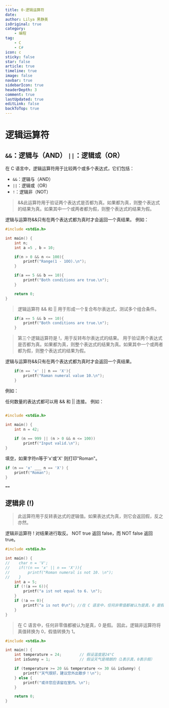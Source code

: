 ```yaml
---
title: 0-逻辑运算符
date: 
author: Lilya 黑静美
isOriginal: true
category: 
    - 编程
tag:
    - C
    - C#
icon: c
sticky: false
star: false
article: true
timeline: true
image: false
navbar: true
sidebarIcon: true
headerDepth: 3
comment: true
lastUpdated: true
editLink: false
backToTop: true
---
```


# 逻辑运算符

 ##  `&&`：逻辑与（AND） `||`：逻辑或（OR）

在 C 语言中，逻辑运算符用于比较两个或多个表达式，它们包括：

- `&&`：逻辑与（AND）
- `||`：逻辑或（OR）
-  `!`：逻辑非（NOT）

> &&此运算符用于验证两个表达式是否都为真。如果都为真，则整个表达式的结果为真。如果其中一个或两者都为假，则整个表达式的结果为假。


逻辑与运算符&&只有在两个表达式都为真时才会返回一个真结果。
例如：
```c
#include <stdio.h>

int main() {
    int n;
    int a =5 , b = 10;

    if(n > 0 && n <= 100){
        printf("Range(1 - 1OO).\n");
    }

    if(a == 5 && b == 10){
        printf("Both conditions are true.\n");
    }

    return 0;
}

```

> 逻辑运算符 && 和 || 用于形成一个复合布尔表达式，测试多个组合条件。


```c
    if(a == 5 && b == 10){
        printf("Both conditions are true.\n");
    }
```

> 第三个逻辑运算符是 !，用于反转布尔表达式的结果。
> 用于验证两个表达式是否都为真。如果都为真，则整个表达式的结果为真。如果其中一个或两者都为假，则整个表达式的结果为假。


逻辑与运算符&&只有在两个表达式都为真时才会返回一个真结果。
```c
    if(n == 'x' || n == 'X'){
        printf("Raman numeral value 10.\n");
    }
```

例如：

任何数量的表达式都可以用 && 和 || 连接。 例如：

```c

#include <stdio.h>

int main() {
    int n = 42;
    
    if (n == 999 || (n > 0 && n <= 100))
        printf("Input valid.\n");
}
```

填空，如果字符n等于'x'或'X' 则打印"Roman"。
```c
if (n == 'x' ___ n == 'X') {
    printf("Roman");
}
```
`==`
## 逻辑非 (!)

> 此运算符用于反转表达式的逻辑值。如果表达式为真，则它会返回假，反之亦然。

逻辑非运算符 ! 对结果进行取反。 NOT true 返回 false，而 NOT false 返回 true。
```c
#include <stdio.h>

int main() {
//    char n = 'V';
//    if(!(n == 'x' || n == 'X')){
//        printf("Roman numeral is not 10. \n");
//    }
    int a = 5;
    if (!(a == 6)){
        printf("a ist not equal to 6. \n");
    }
    if (!a == 0){
        printf("a is not 0\n"); //在 C 语言中，任何非零值都被认为是真，0 是假。 因此，逻辑非运算符将真值转换为 0，假值转换为 1。
    }
}

```
> 在 C 语言中，任何非零值都被认为是真，0 是假。 因此，逻辑非运算符将真值转换为 0，假值转换为 1。


```c
#include <stdio.h>

int main() {
    int temperature = 24;        // 假设温度是24°C
    int isSunny = 1;             // 假设天气是晴朗的（1表示真，0表示假）

    if (temperature >= 20 && temperature <= 30 && isSunny) {
        printf("天气很好，建议您外出散步！\n");
    } else {
        printf("或许您应该留在室内。\n");
    }

    return 0;
}
```

